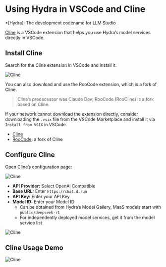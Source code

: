 # Using Hydra in VSCode and Cline

*[Hydra]: The development codename for LLM Studio

[Cline](https://cline.bot/) is a VSCode extension that helps you use Hydra’s model services directly in VSCode.

## Install Cline

Search for the Cline extension in VSCode and install it.

![Cline](../images/cline-in-vscode.png)

You can also download and use the RooCode extension, which is a fork of Cline.

> Cline’s predecessor was Claude Dev; RooCode (RooCline) is a fork based on Cline.

If your network cannot download the extension directly, consider downloading the `.vsix` file from the VSCode Marketplace and install it via `Install from VSIX` in VSCode.

- [Cline](https://marketplace.visualstudio.com/items?itemName=saoudrizwan.claude-dev)  
- [RooCode](https://marketplace.visualstudio.com/items?itemName=RooVeterinaryInc.roo-cline): a fork of Cline

## Configure Cline

Open Cline’s configuration page:

![Cline](../images/cline-in-vscode-2.png)

- **API Provider:** Select OpenAI Compatible
- **Base URL:** Enter `https://chat.d.run`
- **API Key:** Enter your API Key
- **Model ID:** Enter your Model ID
    - Can be obtained from Hydra’s Model Gallery, MaaS models start with `public/deepseek-r1`
    - For independently deployed model services, get it from the model service list

![Cline](../images/cline-in-vscode-3.png)

## Cline Usage Demo

![Cline](../images/cline-in-vscode-4.png)
